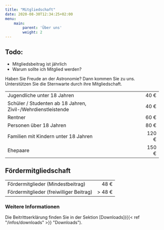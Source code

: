 ```yaml
---
title: "Mitgliedschaft"
date: 2020-08-30T12:34:25+02:00
menu:
    main: 
        parent: 'Über uns'
        weight: 2
---
```

## Todo:
- Mitgliedsbeitrag ist jährlich
- Warum sollte ich Mitglied werden?


Haben Sie Freude an der Astronomie? Dann kommen Sie zu uns. Unterstützen Sie die Sternwarte durch ihre Mitgliedschaft.

|   |   |
|:--|--:|
| Jugendliche unter 18 Jahren | 40 € |
| Schüler / Studenten ab 18 Jahren, Zivil-/Wehrdienstleistende | 40 € |
| Rentner | 60 € |
| Personen über 18 Jahren | 80 € |
| Familien mit Kindern unter 18 Jahren | 120 € |
| Ehepaare | 150 € |

## Fördermitgliedschaft

|   |   |
|:--|--:|
| Fördermitglieder (Mindestbeitrag) | 48 € |
| Fördermitglieder (freiwilliger Beitrag) |> 48 € |

### Weitere Informationen

Die Beitrittserklärung finden Sie in der Sektion [Downloads]({{< ref "/infos/downloads" >}} "Downloads").